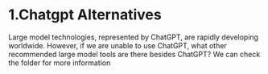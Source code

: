 # 1.Chatgpt Alternatives
Large model technologies, represented by ChatGPT, are rapidly developing worldwide. However, if we are unable to use ChatGPT, what other recommended large model tools are there besides ChatGPT? We can check the folder for more information
